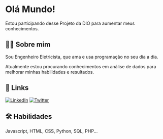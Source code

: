 
# Olá Mundo!

Estou participando desse Projeto da DIO para aumentar meus conhecimentos.



## 👨‍💻 Sobre mim

Sou Engenheiro Eletricista, que ama e usa programação no seu dia a dia.

Atualmente estou procurando conhecimentos em análise de dados para melhorar minhas habilidades e resultados.


## 🔗 Links

[![LinkedIn](https://img.shields.io/badge/LinkedIn-000?style=for-the-badge&logo=linkedin&logoColor=0E76A8)](https://www.linkedin.com/in/neemiasdf/)
[![Twitter](https://img.shields.io/badge/Twitter-000?style=for-the-badge&logo=twitter)](https://twitter.com/neemiasdf)


## 🛠 Habilidades
Javascript, HTML, CSS, Python, SQL, PHP...

